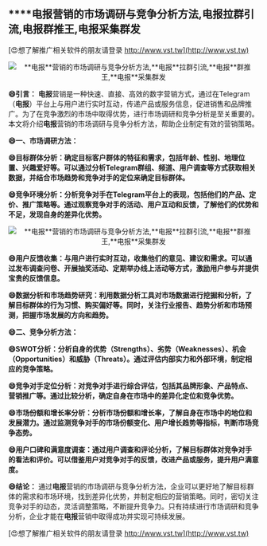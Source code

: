## ****电报**营销的市场调研与竞争分析方法,**电报**拉群引流,**电报**群推王,**电报**采集群发**

[😍想了解推广相关软件的朋友请登录 http://www.vst.tw](http://www.vst.tw)

 <center><img src="https://vst.tw/MP4/tuiguang/png/3.png" alt="**电报**营销的市场调研与竞争分析方法,**电报**拉群引流,**电报**群推王,**电报**采集群发"></center>

**😄引言：**
**电报**营销是一种快速、直接、高效的数字营销方式，通过在Telegram（**电报**）平台上与用户进行实时互动，传递产品或服务信息，促进销售和品牌推广。为了在竞争激烈的市场中取得优势，进行市场调研和竞争分析是至关重要的。本文将介绍**电报**营销的市场调研与竞争分析方法，帮助企业制定有效的营销策略。

**😄一、市场调研方法：**

**😄目标群体分析：确定目标客户群体的特征和需求，包括年龄、性别、地理位置、兴趣爱好等。可以通过分析Telegram群组、频道、用户调查等方式获取相关数据，并结合市场趋势和竞争对手的定位来确定目标群体。**

**😄竞争环境分析：分析竞争对手在Telegram平台上的表现，包括他们的产品、定价、推广策略等。通过观察竞争对手的活动、用户互动和反馈，了解他们的优势和不足，发现自身的差异化优势。**

 <center><img src="https://vst.tw/MP4/tuiguang/png/5.png" alt="**电报**营销的市场调研与竞争分析方法,**电报**拉群引流,**电报**群推王,**电报**采集群发"></center>

**😄用户反馈收集：与用户进行实时互动，收集他们的意见、建议和需求。可以通过发布调查问卷、开展抽奖活动、定期举办线上活动等方式，激励用户参与并提供宝贵的反馈信息。**

**😄数据分析和市场趋势研究：利用数据分析工具对市场数据进行挖掘和分析，了解目标群体的行为习惯、购买偏好等。同时，关注行业报告、趋势分析和市场预测，把握市场发展的方向和趋势。**

**😄二、竞争分析方法：**

**😄SWOT分析：分析自身的优势（Strengths）、劣势（Weaknesses）、机会（Opportunities）和威胁（Threats）。通过评估内部实力和外部环境，制定相应的竞争策略。**

**😄竞争对手定位分析：对竞争对手进行综合评估，包括其品牌形象、产品特点、营销推广等。通过比较分析，确定自身在市场中的差异化定位和竞争优势。**

**😄市场份额和增长率分析：分析市场份额和增长率，了解自身在市场中的地位和发展潜力。通过监测竞争对手的市场份额变化、用户增长趋势等指标，判断市场竞争态势。**

**😄用户口碑和满意度调查：通过用户调查和评论分析，了解目标群体对竞争对手的看法和评价。可以借鉴用户对竞争对手的反馈，改进产品或服务，提升用户满意度。**

**😄结论：**
通过**电报**营销的市场调研与竞争分析方法，企业可以更好地了解目标群体的需求和市场环境，找到差异化优势，并制定相应的营销策略。同时，密切关注竞争对手的动态，灵活调整策略，不断提升竞争力。只有持续进行市场调研和竞争分析，企业才能在**电报**营销中取得成功并实现可持续发展。

[😍想了解推广相关软件的朋友请登录 http://www.vst.tw](http://www.vst.tw)



